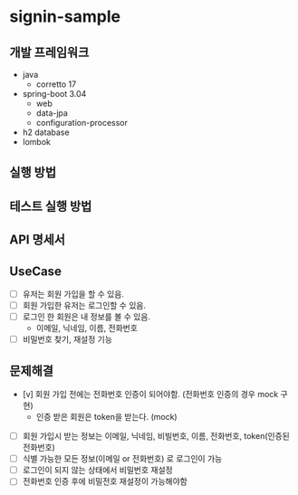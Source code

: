 # signin-sample

## 개발 프레임워크
- java
    - corretto 17
- spring-boot 3.04
    - web
    - data-jpa
    - configuration-processor
- h2 database
- lombok

## 실행 방법

## 테스트 실행 방법

## API 명세서

## UseCase
- [ ] 유저는 회원 가입을 할 수 있음.
- [ ] 회원 가입한 유저는 로그인할 수 있음.
- [ ] 로그인 한 회원은 내 정보를 볼 수 있음.
  - 이메일, 닉네임, 이름, 전화번호
- [ ] 비밀번호 찾기, 재설정 기능

## 문제해결
- [v] 회원 가입 전에는 전화번호 인증이 되어야함. (전화번호 인증의 경우 mock 구현)
  - 인증 받은 회원은 token을 받는다. (mock)
- [ ] 회원 가입시 받는 정보는 이메일, 닉네임, 비빌번호, 이름, 전화번호, token(인증된 전화번호)
- [ ] 식별 가능한 모든 정보(이메일 or 전화번호) 로 로그인이 가능
- [ ] 로그인이 되지 않는 상태에서 비밀번호 재설정
- [ ] 전화번호 인증 후에 비밀전호 재설정이 가능해야함